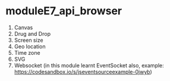 # moduleE7_api_browser
1. Canvas
2. Drug and Drop
3. Screen size
4. Geo location
5. Time zone
6. SVG
7. Websocket (in this module learnt EventSocket also, example: https://codesandbox.io/s/jseventsourceexample-0jwyb)
